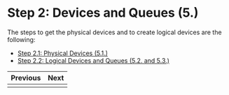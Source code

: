 # **Step 2: Devices and Queues (5.)**

The steps to get the physical devices and to create logical devices are the following:
 - [Step 2.1: Physical Devices (5.1.)](physical_devices.md)
 - [Step 2.2: Logical Devices and Queues (5.2. and 5.3.)](logical_devices_and_queues.md)

| Previous | Next |
|---|---|
| []() | []() |